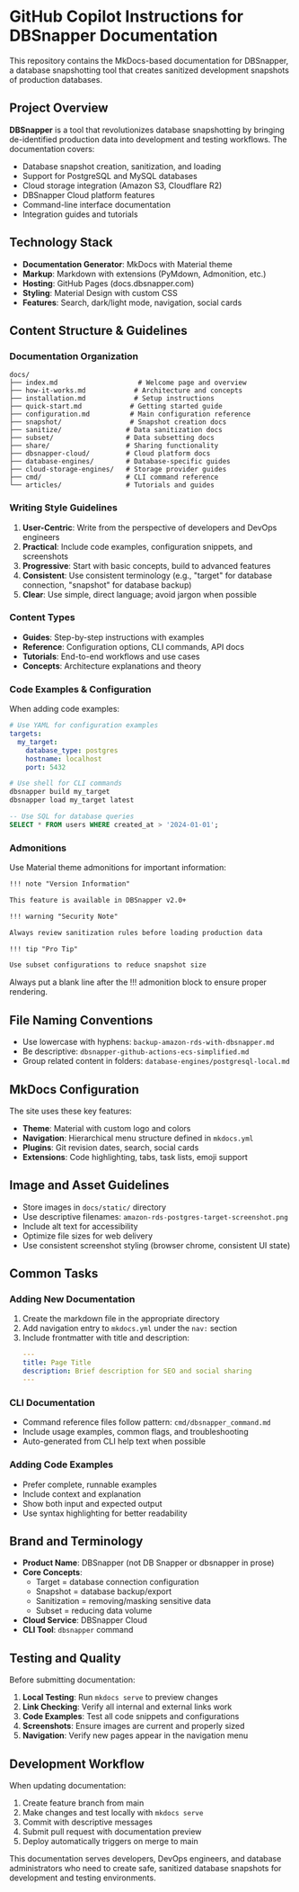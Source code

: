 # GitHub Copilot Instructions for DBSnapper Documentation

This repository contains the MkDocs-based documentation for DBSnapper, a database snapshotting tool that creates sanitized development snapshots of production databases.

## Project Overview

**DBSnapper** is a tool that revolutionizes database snapshotting by bringing de-identified production data into development and testing workflows. The documentation covers:

- Database snapshot creation, sanitization, and loading
- Support for PostgreSQL and MySQL databases
- Cloud storage integration (Amazon S3, Cloudflare R2)
- DBSnapper Cloud platform features
- Command-line interface documentation
- Integration guides and tutorials

## Technology Stack

- **Documentation Generator**: MkDocs with Material theme
- **Markup**: Markdown with extensions (PyMdown, Admonition, etc.)
- **Hosting**: GitHub Pages (docs.dbsnapper.com)
- **Styling**: Material Design with custom CSS
- **Features**: Search, dark/light mode, navigation, social cards

## Content Structure & Guidelines

### Documentation Organization

```
docs/
├── index.md                    # Welcome page and overview
├── how-it-works.md            # Architecture and concepts
├── installation.md            # Setup instructions
├── quick-start.md            # Getting started guide
├── configuration.md          # Main configuration reference
├── snapshot/                 # Snapshot creation docs
├── sanitize/                # Data sanitization docs
├── subset/                  # Data subsetting docs
├── share/                   # Sharing functionality
├── dbsnapper-cloud/         # Cloud platform docs
├── database-engines/        # Database-specific guides
├── cloud-storage-engines/   # Storage provider guides
├── cmd/                     # CLI command reference
└── articles/                # Tutorials and guides
```

### Writing Style Guidelines

1. **User-Centric**: Write from the perspective of developers and DevOps engineers
2. **Practical**: Include code examples, configuration snippets, and screenshots
3. **Progressive**: Start with basic concepts, build to advanced features
4. **Consistent**: Use consistent terminology (e.g., "target" for database connection, "snapshot" for database backup)
5. **Clear**: Use simple, direct language; avoid jargon when possible

### Content Types

- **Guides**: Step-by-step instructions with examples
- **Reference**: Configuration options, CLI commands, API docs
- **Tutorials**: End-to-end workflows and use cases
- **Concepts**: Architecture explanations and theory

### Code Examples & Configuration

When adding code examples:

```yaml
# Use YAML for configuration examples
targets:
  my_target:
    database_type: postgres
    hostname: localhost
    port: 5432
```

```bash
# Use shell for CLI commands
dbsnapper build my_target
dbsnapper load my_target latest
```

```sql
-- Use SQL for database queries
SELECT * FROM users WHERE created_at > '2024-01-01';
```

### Admonitions

Use Material theme admonitions for important information:

```markdown
!!! note "Version Information"

This feature is available in DBSnapper v2.0+

!!! warning "Security Note"

Always review sanitization rules before loading production data

!!! tip "Pro Tip"

Use subset configurations to reduce snapshot size
```

Always put a blank line after the !!! admonition block to ensure proper rendering.

## File Naming Conventions

- Use lowercase with hyphens: `backup-amazon-rds-with-dbsnapper.md`
- Be descriptive: `dbsnapper-github-actions-ecs-simplified.md`
- Group related content in folders: `database-engines/postgresql-local.md`

## MkDocs Configuration

The site uses these key features:

- **Theme**: Material with custom logo and colors
- **Navigation**: Hierarchical menu structure defined in `mkdocs.yml`
- **Plugins**: Git revision dates, search, social cards
- **Extensions**: Code highlighting, tabs, task lists, emoji support

## Image and Asset Guidelines

- Store images in `docs/static/` directory
- Use descriptive filenames: `amazon-rds-postgres-target-screenshot.png`
- Include alt text for accessibility
- Optimize file sizes for web delivery
- Use consistent screenshot styling (browser chrome, consistent UI state)

## Common Tasks

### Adding New Documentation

1. Create the markdown file in the appropriate directory
2. Add navigation entry to `mkdocs.yml` under the `nav:` section
3. Include frontmatter with title and description:
   ```yaml
   ---
   title: Page Title
   description: Brief description for SEO and social sharing
   ---
   ```

### CLI Documentation

- Command reference files follow pattern: `cmd/dbsnapper_command.md`
- Include usage examples, common flags, and troubleshooting
- Auto-generated from CLI help text when possible

### Adding Code Examples

- Prefer complete, runnable examples
- Include context and explanation
- Show both input and expected output
- Use syntax highlighting for better readability

## Brand and Terminology

- **Product Name**: DBSnapper (not DB Snapper or dbsnapper in prose)
- **Core Concepts**:
  - Target = database connection configuration
  - Snapshot = database backup/export
  - Sanitization = removing/masking sensitive data
  - Subset = reducing data volume
- **Cloud Service**: DBSnapper Cloud
- **CLI Tool**: `dbsnapper` command

## Testing and Quality

Before submitting documentation:

1. **Local Testing**: Run `mkdocs serve` to preview changes
2. **Link Checking**: Verify all internal and external links work
3. **Code Examples**: Test all code snippets and configurations
4. **Screenshots**: Ensure images are current and properly sized
5. **Navigation**: Verify new pages appear in the navigation menu

## Development Workflow

When updating documentation:

1. Create feature branch from main
2. Make changes and test locally with `mkdocs serve`
3. Commit with descriptive messages
4. Submit pull request with documentation preview
5. Deploy automatically triggers on merge to main

This documentation serves developers, DevOps engineers, and database administrators who need to create safe, sanitized database snapshots for development and testing environments.
